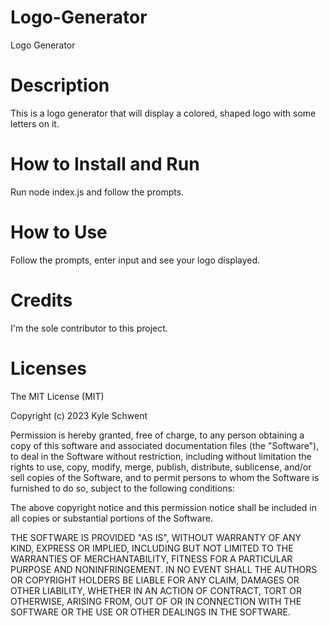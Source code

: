 # Logo-Generator

Logo Generator

# Description

This is a logo generator that will display a colored, shaped logo with some letters on it.

# How to Install and Run

Run node index.js and follow the prompts.

# How to Use

Follow the prompts, enter input and see your logo displayed.

# Credits

I'm the sole contributor to this project.

# Licenses

The MIT License (MIT)

Copyright (c) 2023 Kyle Schwent

Permission is hereby granted, free of charge, to any person obtaining a copy of this software and associated documentation files (the "Software"), to deal in the Software without restriction, including without limitation the rights to use, copy, modify, merge, publish, distribute, sublicense, and/or sell copies of the Software, and to permit persons to whom the Software is furnished to do so, subject to the following conditions:

The above copyright notice and this permission notice shall be included in all copies or substantial portions of the Software.

THE SOFTWARE IS PROVIDED "AS IS", WITHOUT WARRANTY OF ANY KIND, EXPRESS OR IMPLIED, INCLUDING BUT NOT LIMITED TO THE WARRANTIES OF MERCHANTABILITY, FITNESS FOR A PARTICULAR PURPOSE AND NONINFRINGEMENT. IN NO EVENT SHALL THE AUTHORS OR COPYRIGHT HOLDERS BE LIABLE FOR ANY CLAIM, DAMAGES OR OTHER LIABILITY, WHETHER IN AN ACTION OF CONTRACT, TORT OR OTHERWISE, ARISING FROM, OUT OF OR IN CONNECTION WITH THE SOFTWARE OR THE USE OR OTHER DEALINGS IN THE SOFTWARE.
